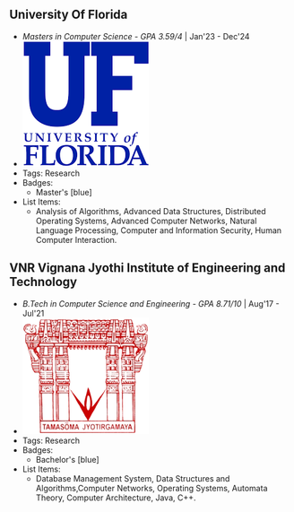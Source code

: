 ## University Of Florida
- *Masters in Computer Science - GPA 3.59/4* | Jan'23 - Dec'24
- ![logo512](../assets/gator.png)
- Tags: Research
- Badges:
  - Master's [blue]
- List Items:
  - Analysis of Algorithms, Advanced Data Structures, Distributed Operating Systems, Advanced Computer Networks, Natural Language Processing, Computer and Information Security, Human Computer Interaction.

## VNR Vignana Jyothi Institute of Engineering and Technology
- *B.Tech in Computer Science and Engineering - GPA 8.71/10* | Aug'17 - Jul'21
- ![logo512](../assets/VNR-logo.png)
- Tags: Research
- Badges:
  - Bachelor's [blue]
- List Items:
  - Database Management System, Data Structures and Algorithms,Computer Networks, Operating Systems, Automata Theory, Computer Architecture, Java, C++.

<!-- ## Company 3
- *Role* | Mar'23 - Apr'23
- ![logo512](../assets/logo512.png)
- Tags: Category 3
- Badges:
  - Badge [blue]
- List Items:
  - Point 1
  - Point 2 -->